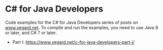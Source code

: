 # C# for Java Developers

Code examples for the C# for Java Developers series of posts on www.vegard.net. To compile and run the examples, you need to use Java 8 or later, and C# 7 or later.

* Part I: https://www.vegard.net/c-for-java-developers-part-i/
